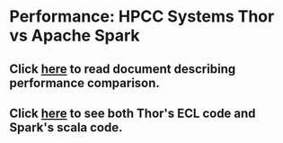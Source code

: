 <h1>Performance: HPCC Systems Thor vs Apache Spark</h1>

## Click [here](Documentation) to read document describing performance comparison.

## Click [here](benchmarks) to see both Thor's ECL code and Spark's scala code.
